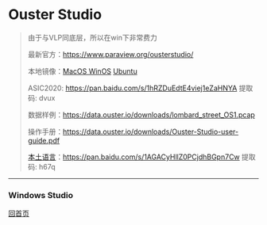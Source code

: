 # Ouster Studio

> 由于与VLP同底层，所以在win下非常费力
>
> 最新官方：https://www.paraview.org/ousterstudio/
>
> 本地镜像：[MacOS ](https://drive.weixin.qq.com/s?k=AEYARQeBAAYw82Q9l6AE4AvQanABU)   [WinOS](https://drive.weixin.qq.com/s?k=AEYARQeBAAYAnmmsgbAE4AvQanABU)    [Ubuntu](https://drive.weixin.qq.com/s?k=AEYARQeBAAYcYGXZuEAE4AvQanABU)
>
> ASIC2020: https://pan.baidu.com/s/1hRZDuEdtE4viej1eZaHNYA 提取码: dvux
>
> 数据样例：https://data.ouster.io/downloads/lombard_street_OS1.pcap
>
> 操作手册：https://data.ouster.io/downloads/Ouster-Studio-user-guide.pdf
>
> [本土语言](https://ouster.atlassian.net/wiki/spaces/SUPPORT/pages/924090373?atlOrigin=eyJpIjoiNTk4MWFjMjk3MzgxNGRlNzg0NjI5Njc0OGY3ODkwN2IiLCJwIjoiYyJ9)：https://pan.baidu.com/s/1AGACyHllZ0PCjdhBGpn7Cw 提取码: h67q

---
### Windows Studio





[回首页](README)